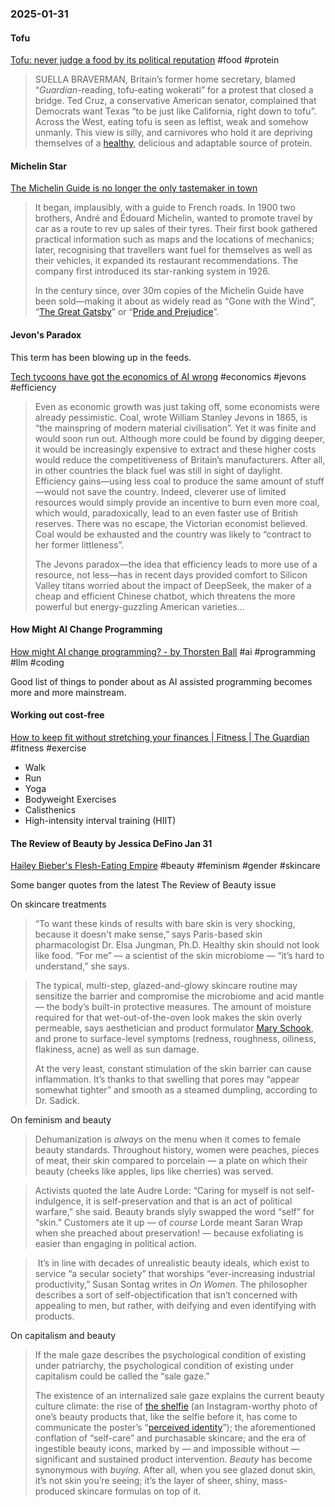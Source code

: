 ### 2025-01-31
#### Tofu
[Tofu: never judge a food by its political reputation](https://www.economist.com/culture/2025/01/27/tofu-never-judge-a-food-by-its-political-reputation) #food #protein

> SUELLA BRAVERMAN, Britain’s former home secretary, blamed “_Guardian_-reading, tofu-eating wokerati” for a protest that closed a bridge. Ted Cruz, a conservative American senator, complained that Democrats want Texas “to be just like California, right down to tofu”. Across the West, eating tofu is seen as leftist, weak and somehow unmanly. This view is silly, and carnivores who hold it are depriving themselves of a [healthy](https://www.economist.com/christmas-specials/2022/12/20/how-food-affects-the-mind-as-well-as-the-body), delicious and adaptable source of protein.
#### Michelin Star
[The Michelin Guide is no longer the only tastemaker in town](https://www.economist.com/culture/2025/01/30/the-michelin-guide-is-no-longer-the-only-tastemaker-in-town)

> It began, implausibly, with a guide to French roads. In 1900 two brothers, André and Édouard Michelin, wanted to promote travel by car as a route to rev up sales of their tyres. Their first book gathered practical information such as maps and the locations of mechanics; later, recognising that travellers want fuel for themselves as well as their vehicles, it expanded its restaurant recommendations. The company first introduced its star-ranking system in 1926.
> 
> In the century since, over 30m copies of the Michelin Guide have been sold—making it about as widely read as “Gone with the Wind”, “[The Great Gatsby](https://www.economist.com/prospero/2011/09/30/the-book-of-illusion)” or “[Pride and Prejudice](https://www.economist.com/books-and-arts/2020/06/27/the-bbcs-pride-and-prejudice-is-a-lockdown-delight)”.

#### Jevon's Paradox
This term has been blowing up in the feeds.

[Tech tycoons have got the economics of AI wrong](https://www.economist.com/finance-and-economics/2025/01/30/tech-tycoons-have-got-the-economics-of-ai-wrong) #economics #jevons #efficiency

> Even as economic growth was just taking off, some economists were already pessimistic. Coal, wrote William Stanley Jevons in 1865, is “the mainspring of modern material civilisation”. Yet it was finite and would soon run out. Although more could be found by digging deeper, it would be increasingly expensive to extract and these higher costs would reduce the competitiveness of Britain’s manufacturers. After all, in other countries the black fuel was still in sight of daylight. Efficiency gains—using less coal to produce the same amount of stuff—would not save the country. Indeed, cleverer use of limited resources would simply provide an incentive to burn even more coal, which would, paradoxically, lead to an even faster use of British reserves. There was no escape, the Victorian economist believed. Coal would be exhausted and the country was likely to “contract to her former littleness”.
>
> The Jevons paradox—the idea that efficiency leads to more use of a resource, not less—has in recent days provided comfort to Silicon Valley titans worried about the impact of DeepSeek, the maker of a cheap and efficient Chinese chatbot, which threatens the more powerful but energy-guzzling American varieties…

#### How Might AI Change Programming
[How might AI change programming? - by Thorsten Ball](https://registerspill.thorstenball.com/p/how-might-ai-change-programming) #ai #programming #llm #coding 

Good list of things to ponder about as AI assisted programming becomes more and more mainstream.

#### Working out cost-free
[How to keep fit without stretching your finances \| Fitness \| The Guardian](https://www.theguardian.com/lifeandstyle/2025/jan/25/how-to-keep-fit-cheap-free) #fitness #exercise

- Walk
- Run
- Yoga
- Bodyweight Exercises
- Calisthenics
- High-intensity interval training (HIIT)
#### The Review of Beauty by Jessica DeFino Jan 31
[Hailey Bieber's Flesh-Eating Empire](https://jessicadefino.substack.com/p/hailey-bieber-rhode-sephora) #beauty #feminism #gender #skincare 

Some banger quotes from the latest The Review of Beauty issue

On skincare treatments

> “To want these kinds of results with bare skin is very shocking, because it doesn't make sense,” says Paris-based skin pharmacologist Dr. Elsa Jungman, Ph.D. Healthy skin should not look like food. “For me” — a scientist of the skin microbiome — “it’s hard to understand,” she says.

> The typical, multi-step, glazed-and-glowy skincare routine may sensitize the barrier and compromise the microbiome and acid mantle — the body’s built-in protective measures. The amount of moisture required for that wet-out-of-the-oven look makes the skin overly permeable, says aesthetician and product formulator [Mary Schook](https://www.msapothecary.com/), and prone to surface-level symptoms (redness, roughness, oiliness, flakiness, acne) as well as sun damage.
>
> At the very least, constant stimulation of the skin barrier can cause inflammation. It’s thanks to that swelling that pores may “appear somewhat tighter” and smooth as a steamed dumpling, according to Dr. Sadick.

On feminism and beauty

> Dehumanization is _always_ on the menu when it comes to female beauty standards. Throughout history, women were peaches, pieces of meat, their skin compared to porcelain — a plate on which their beauty (cheeks like apples, lips like cherries) was served.

> Activists quoted the late Audre Lorde: “Caring for myself is not self-indulgence, it is self-preservation and that is an act of political warfare,” she said. Beauty brands slyly swapped the word “self” for “skin.” Customers ate it up — of _course_ Lorde meant Saran Wrap when she preached about preservation! — because exfoliating is easier than engaging in political action.

>  It’s in line with decades of unrealistic beauty ideals, which exist to service “a secular society” that worships “ever-increasing industrial productivity,” Susan Sontag writes in _On Women._ The philosopher describes a sort of self-objectification that isn’t concerned with appealing to men, but rather, with deifying and even identifying with products.

On capitalism and beauty

> If the male gaze describes the psychological condition of existing under patriarchy, the psychological condition of existing under capitalism could be called the “sale gaze.”
>
> The existence of an internalized sale gaze explains the current beauty culture climate: the rise of [the shelfie](https://www.wsj.com/articles/SB10001424052702304279904579517920636130910) (an Instagram-worthy photo of one’s beauty products that, like the selfie before it, has come to communicate the poster’s “[perceived identity](https://www.actascientific.com/ASMS/pdf/ASMS-03-0324.pdf)”); the aforementioned conflation of “self-care” and purchasable skincare; and the era of ingestible beauty icons, marked by — and impossible without — significant and sustained product intervention. _Beauty_ has become synonymous with _buying._ After all, when you see glazed donut skin, it’s not skin you’re seeing; it’s the layer of sheer, shiny, mass-produced skincare formulas on top of it.